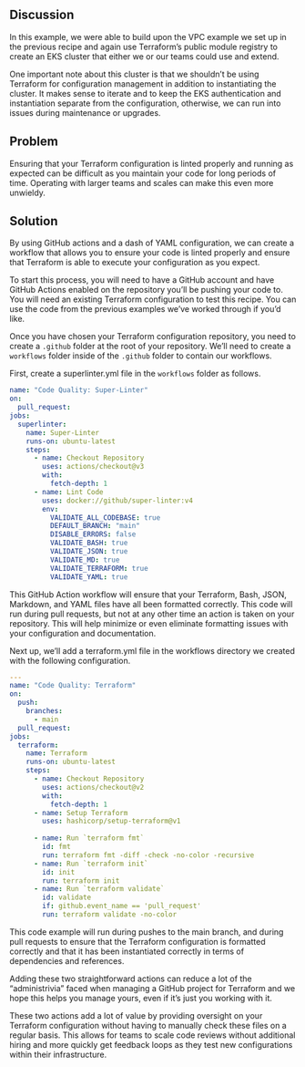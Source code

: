 ## Discussion

In this example, we were able to build upon the VPC example we set up in the previous recipe and again use Terraform’s public module registry to create an EKS cluster that either we or our teams could use and extend.

One important note about this cluster is that we shouldn’t be using Terraform for configuration management in addition to instantiating the cluster. It makes sense to iterate and to keep the EKS authentication and instantiation separate from the configuration, otherwise, we can run into issues during maintenance or upgrades.

## Problem

Ensuring that your Terraform configuration is linted properly and running as expected can be difficult as you maintain your code for long periods of time. Operating with larger teams and scales can make this even more unwieldy.

## Solution

By using GitHub actions and a dash of YAML configuration, we can create a workflow that allows you to ensure your code is linted properly and ensure that Terraform is able to execute your configuration as you expect.

To start this process, you will need to have a GitHub account and have GitHub Actions enabled on the repository you’ll be pushing your code to. You will need an existing Terraform configuration to test this recipe. You can use the code from the previous examples we’ve worked through if you’d like.

Once you have chosen your Terraform configuration repository, you need to create a `.github` folder at the root of your repository. We’ll need to create a `workflows` folder inside of the `.github` folder to contain our workflows.

First, create a superlinter.yml file in the `workflows` folder as follows.

```yaml
name: "Code Quality: Super-Linter"
on:
  pull_request:
jobs:
  superlinter:
    name: Super-Linter
    runs-on: ubuntu-latest
    steps:
      - name: Checkout Repository
        uses: actions/checkout@v3
        with:
          fetch-depth: 1
      - name: Lint Code
        uses: docker://github/super-linter:v4
        env:
          VALIDATE_ALL_CODEBASE: true
          DEFAULT_BRANCH: "main"
          DISABLE_ERRORS: false
          VALIDATE_BASH: true
          VALIDATE_JSON: true
          VALIDATE_MD: true
          VALIDATE_TERRAFORM: true
          VALIDATE_YAML: true
```

This GitHub Action workflow will ensure that your Terraform, Bash, JSON, Markdown, and YAML files have all been formatted correctly. This code will run during pull requests, but not at any other time an action is taken on your repository. This will help minimize or even eliminate formatting issues with your configuration and documentation.

Next up, we’ll add a terraform.yml file in the workflows directory we created with the following configuration.

```yaml
---
name: "Code Quality: Terraform"
on:
  push:
    branches:
      - main
  pull_request:
jobs:
  terraform:
    name: Terraform
    runs-on: ubuntu-latest
    steps:
      - name: Checkout Repository
        uses: actions/checkout@v2
        with:
          fetch-depth: 1
      - name: Setup Terraform
        uses: hashicorp/setup-terraform@v1
      
      - name: Run `terraform fmt`
        id: fmt
        run: terraform fmt -diff -check -no-color -recursive
      - name: Run `terraform init`
        id: init
        run: terraform init
      - name: Run `terraform validate`
        id: validate
        if: github.event_name == 'pull_request'
        run: terraform validate -no-color 
```

This code example will run during pushes to the main branch, and during pull requests to ensure that the Terraform configuration is formatted correctly and that it has been instantiated correctly in terms of dependencies and references.

Adding these two straightforward actions can reduce a lot of the “administrivia” faced when managing a GitHub project for Terraform and we hope this helps you manage yours, even if it’s just you working with it.

These two actions add a lot of value by providing oversight on your Terraform configuration without having to manually check these files on a regular basis. This allows for teams to scale code reviews without additional hiring and more quickly get feedback loops as they test new configurations within their infrastructure.
